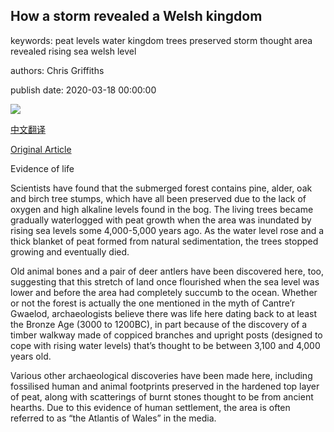 ## How a storm revealed a Welsh kingdom

keywords: peat levels water kingdom trees preserved storm thought area revealed rising sea welsh level

authors: Chris Griffiths

publish date: 2020-03-18 00:00:00

![](https://ichef.bbci.co.uk/wwfeatures/live/624_351/images/live/p0/86/qh/p086qhjb.jpg)

[中文翻译](How%20a%20storm%20revealed%20a%20Welsh%20kingdom_zh.md)

[Original Article](https://www.bbc.com/travel/gallery/20200318-how-a-storm-revealed-a-welsh-kingdom)

Evidence of life

Scientists have found that the submerged forest contains pine, alder, oak and birch tree stumps, which have all been preserved due to the lack of oxygen and high alkaline levels found in the bog. The living trees became gradually waterlogged with peat growth when the area was inundated by rising sea levels some 4,000-5,000 years ago. As the water level rose and a thick blanket of peat formed from natural sedimentation, the trees stopped growing and eventually died.

Old animal bones and a pair of deer antlers have been discovered here, too, suggesting that this stretch of land once flourished when the sea level was lower and before the area had completely succumb to the ocean. Whether or not the forest is actually the one mentioned in the myth of Cantre’r Gwaelod, archaeologists believe there was life here dating back to at least the Bronze Age (3000 to 1200BC), in part because of the discovery of a timber walkway made of coppiced branches and upright posts (designed to cope with rising water levels) that’s thought to be between 3,100 and 4,000 years old.

Various other archaeological discoveries have been made here, including fossilised human and animal footprints preserved in the hardened top layer of peat, along with scatterings of burnt stones thought to be from ancient hearths. Due to this evidence of human settlement, the area is often referred to as “the Atlantis of Wales” in the media.